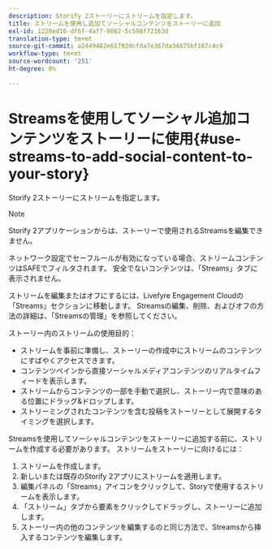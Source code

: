 ```yaml
---
description: Storify 2ストーリーにストリームを指定します。
title: ストリームを使用し追加てソーシャルコンテンツをストーリーに追加
exl-id: 1228ed16-df6f-4af7-9082-5c598f72163d
translation-type: tm+mt
source-git-commit: a2449482e617939cfda7e367da34875bf187c4c9
workflow-type: tm+mt
source-wordcount: '251'
ht-degree: 0%

---
```


# Streamsを使用してソーシャル追加コンテンツをストーリーに使用{#use-streams-to-add-social-content-to-your-story}

Storify 2ストーリーにストリームを指定します。

>[!NOTE]
>
>Storify 2アプリケーションからは、ストーリーで使用されるStreamsを編集できません。

ネットワーク設定でセーフルールが有効になっている場合、ストリームコンテンツはSAFEでフィルタされます。 安全でないコンテンツは、「Streams」タブに表示されません。

ストリームを編集またはオフにするには、Livefyre Engagement Cloudの「Streams」セクションに移動します。 Streamsの編集、削除、およびオフの方法の詳細は、「Streamsの管理」を参照してください。

ストーリー内のストリームの使用目的：

* ストリームを事前に準備し、ストーリーの作成中にストリームのコンテンツにすばやくアクセスできます。
* コンテンツペインから直接ソーシャルメディアコンテンツのリアルタイムフィードを表示します。
* ストリームからコンテンツの一部を手動で選択し、ストーリー内で意味のある位置にドラッグ&amp;ドロップします。
* ストリーミングされたコンテンツを含む投稿をストーリーとして展開するタイミングを選択します。

Streamsを使用してソーシャルコンテンツをストーリーに追加する前に、ストリームを作成する必要があります。 ストリームをストーリーに向けるには：

1. ストリームを作成します。
1. 新しいまたは既存のStorify 2アプリにストリームを適用します。
1. 編集パネルの「Streams」アイコンをクリックして、Storyで使用するストリームを表示します。
1. 「ストリーム」タブから要素をクリックしてドラッグし、ストーリーに追加します。
1. ストーリー内の他のコンテンツを編集するのと同じ方法で、Streamsから挿入するコンテンツを編集します。
